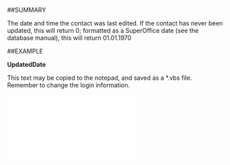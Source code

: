 

##SUMMARY

The date and time the contact was last edited. If the contact has never been updated, this will return 0; formatted as a SuperOffice date (see the database manual), this will return 01.01.1970


##EXAMPLE

**UpdatedDate**

This text may be copied to the notepad, and saved as a *.vbs file. Remember to change the login information.

![](../../Examples/vbs/SOContact.Example.vbs.txt)





